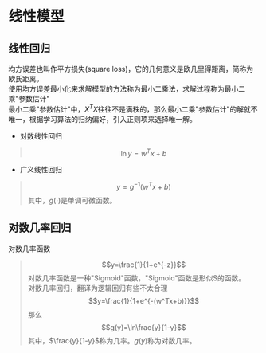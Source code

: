 # 线性模型

## 线性回归
均方误差也叫作平方损失(square loss)，它的几何意义是欧几里得距离，简称为欧氏距离。    
使用均方误差最小化来求解模型的方法称为最小二乘法，求解过程称为最小二乘"参数估计"  
最小二乘"参数估计"中，$X^TX$往往不是满秩的，那么最小二乘"参数估计"的解就不唯一，根据学习算法的归纳偏好，引入正则项来选择唯一解。  
- 对数线性回归
> $$\ln y=w^Tx+b$$
- 广义线性回归
> $$y=g^{-1}(w^Tx+b)$$
其中，$g(\cdot)$是单调可微函数。

## 对数几率回归
对数几率函数
> $$y=\frac{1}{1+e^{-z}}$$
对数几率函数是一种"Sigmoid"函数，"Sigmoid"函数是形似S的函数。  
对数几率回归，翻译为逻辑回归有些不太合理
> $$y=\frac{1}{1+e^{-(w^Tx+b)}}$$
那么
> $$g(y)=\ln\frac{y}{1-y}$$
其中，$\frac{y}{1-y}$称为几率。$g(y)$称为对数几率。
